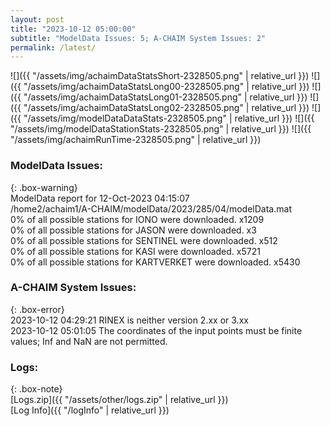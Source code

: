 ```yaml
---
layout: post
title: "2023-10-12 05:00:00"
subtitle: "ModelData Issues: 5; A-CHAIM System Issues: 2"
permalink: /latest/
---
```


![]({{ "/assets/img/achaimDataStatsShort-2328505.png" | relative_url }})
![]({{ "/assets/img/achaimDataStatsLong00-2328505.png" | relative_url }})
![]({{ "/assets/img/achaimDataStatsLong01-2328505.png" | relative_url }})
![]({{ "/assets/img/achaimDataStatsLong02-2328505.png" | relative_url }})
![]({{ "/assets/img/modelDataDataStats-2328505.png" | relative_url }})
![]({{ "/assets/img/modelDataStationStats-2328505.png" | relative_url }})
![]({{ "/assets/img/achaimRunTime-2328505.png" | relative_url }})


### ModelData Issues:  
  
{: .box-warning}  
 ModelData report for 12-Oct-2023 04:15:07   
 /home2/achaim1/A-CHAIM/modelData/2023/285/04/modelData.mat   
 0% of all possible stations for IONO were downloaded. x1209   
 0% of all possible stations for JASON were downloaded. x3   
 0% of all possible stations for SENTINEL were downloaded. x512   
 0% of all possible stations for KASI were downloaded. x5721   
 0% of all possible stations for KARTVERKET were downloaded. x5430   
  
### A-CHAIM System Issues:  
  
{: .box-error}  
2023-10-12 04:29:21 RINEX is neither version 2.xx or 3.xx  
2023-10-12 05:01:05 The coordinates of the input points must be finite values; Inf and NaN are not permitted.  

### Logs:  
  
{: .box-note}  
[Logs.zip]({{ "/assets/other/logs.zip" | relative_url }})  
[Log Info]({{ "/logInfo" | relative_url }})  
